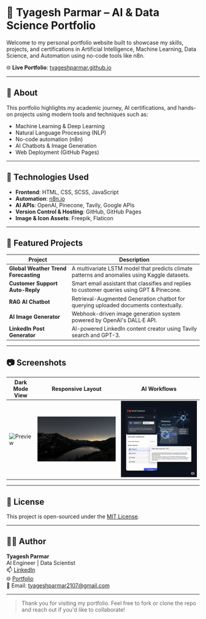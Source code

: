 # 💼 Tyagesh Parmar – AI & Data Science Portfolio

Welcome to my personal portfolio website built to showcase my skills, projects, and certifications in Artificial Intelligence, Machine Learning, Data Science, and Automation using no-code tools like n8n.

🌐 **Live Portfolio**: [tyageshparmar.github.io](https://tyageshparmar.github.io/)

---

## 📌 About

This portfolio highlights my academic journey, AI certifications, and hands-on projects using modern tools and techniques such as:

- Machine Learning & Deep Learning
- Natural Language Processing (NLP)
- No-code automation (n8n)
- AI Chatbots & Image Generation
- Web Deployment (GitHub Pages)

---

## 🚀 Technologies Used

- **Frontend**: HTML, CSS, SCSS, JavaScript
- **Automation**: [n8n.io](https://n8n.io/)
- **AI APIs**: OpenAI, Pinecone, Tavily, Google APIs
- **Version Control & Hosting**: GitHub, GitHub Pages
- **Image & Icon Assets**: Freepik, Flaticon

---

## 🧠 Featured Projects

| Project | Description |
|--------|-------------|
| **Global Weather Trend Forecasting** | A multivariate LSTM model that predicts climate patterns and anomalies using Kaggle datasets. |
| **Customer Support Auto-Reply** | Smart email assistant that classifies and replies to customer queries using GPT & Pinecone. |
| **RAG AI Chatbot** | Retrieval-Augmented Generation chatbot for querying uploaded documents contextually. |
| **AI Image Generator** | Webhook-driven image generation system powered by OpenAI's DALL·E API. |
| **LinkedIn Post Generator** | AI-powered LinkedIn content creator using Tavily search and GPT-3. |

---

## 📷 Screenshots

| Dark Mode View | Responsive Layout | AI Workflows |
|----------------|-------------------|--------------|
| ![Preview](images/about.jpg) | ![Mobile](images/bg_1.jpg) | ![Workflow](images/Auto-Reply-Email-Assistant.png) |

---

## 📄 License

This project is open-sourced under the [MIT License](LICENSE).

---

## 🙋‍♂️ Author

**Tyagesh Parmar**  
AI Engineer | Data Scientist  
📫 [LinkedIn](https://www.linkedin.com/in/tyagesh-parmar-740248333/)  
🌐 [Portfolio](https://tyageshparmar.github.io/)  
📧 Email: tyageshparmar2107@gmail.com

---

> Thank you for visiting my portfolio. Feel free to fork or clone the repo and reach out if you'd like to collaborate!
